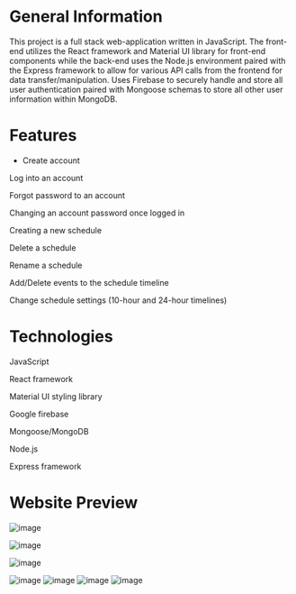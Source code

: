 # General Information

This project is a full stack web-application written in JavaScript. The front-end utilizes the React framework and Material UI library for front-end components while the back-end uses the Node.js environment paired with the Express framework to allow for various API calls from the frontend for data transfer/manipulation. Uses Firebase to securely handle and store all user authentication paired with Mongoose schemas to store all other user information within MongoDB. 


# Features

- Create account

Log into an account

Forgot password to an account

Changing an account password once logged in

Creating a new schedule

Delete a schedule

Rename a schedule

Add/Delete events to the schedule timeline

Change schedule settings (10-hour and 24-hour timelines)

# Technologies 

JavaScript

React framework

Material UI styling library

Google firebase

Mongoose/MongoDB

Node.js

Express framework

# Website Preview

![image](https://user-images.githubusercontent.com/82501158/142956281-bd86e8ff-0c8b-48d2-9189-445aa72a759e.png)

![image](https://user-images.githubusercontent.com/82501158/142956293-fe4c099e-ebad-49ea-9bb7-6609bdd56577.png)

![image](https://user-images.githubusercontent.com/82501158/142956321-955409b6-ea3c-48b2-bd50-466487e5000a.png)

![image](https://user-images.githubusercontent.com/82501158/142956372-3d7b9324-0105-4098-a93c-b761e8bf846c.png)
![image](https://user-images.githubusercontent.com/82501158/142956439-25ae1c27-885a-4115-881d-34b45b89e4d6.png)
![image](https://user-images.githubusercontent.com/82501158/142956415-351743e5-b0e7-47d1-88c4-c7b593d9d2fa.png)
![image](https://user-images.githubusercontent.com/82501158/142956396-f95a8f23-b608-40e7-bfaf-2caf22a31733.png)



